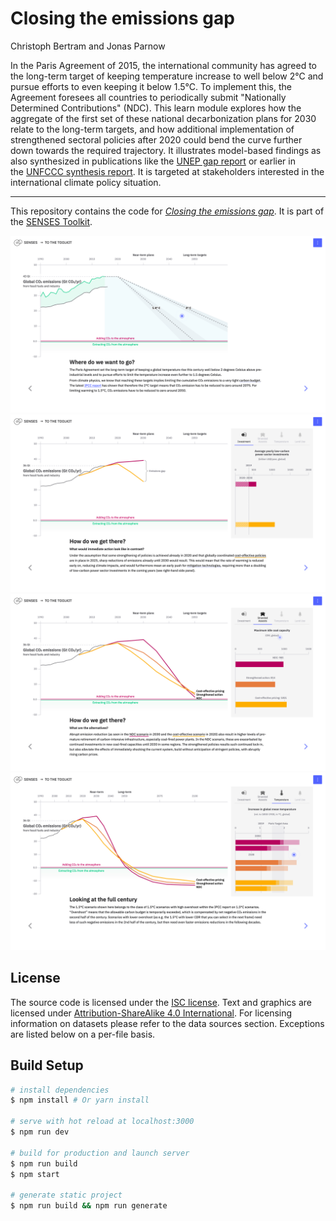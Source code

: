 # Closing the emissions gap

Christoph Bertram and Jonas Parnow

In the Paris Agreement of 2015, the international community has agreed to the long-term target of keeping temperature increase to well below 2°C and pursue efforts to even keeping it below 1.5°C. To implement this, the Agreement foresees all countries to periodically submit "Nationally Determined Contributions" (NDC). This learn module explores how the aggregate of the first set of these national decarbonization plans for 2030 relate to the long-term targets, and how additional implementation of strengthened sectoral policies after 2020 could bend the curve further down towards the required trajectory. It illustrates model-based findings as also synthesized in publications like the [UNEP gap report](https://www.unenvironment.org/resources/emissions-gap-report-2019) or earlier in the [UNFCCC synthesis report](https://unfccc.int/process/the-paris-agreement/nationally-determined-contributions/synthesis-report-on-the-aggregate-effect-of-intended-nationally-determined-contributions). It is targeted at stakeholders interested in the international climate policy situation.

---

This repository contains the code for [*Closing the emissions gap*](https://climatescenarios.org/emissions-gap/). It is part of the [SENSES Toolkit](https://climatescenarios.org/).

![screenshot of the module](./screenshot_emissions-gap_1.png)
![screenshot of the module](./screenshot_emissions-gap_2.png)
![screenshot of the module](./screenshot_emissions-gap_3.png)
![screenshot of the module](./screenshot_emissions-gap_4.png)

## License

The source code is licensed under the [ISC license](LICENSE.md). Text and graphics are licensed under [Attribution-ShareAlike 4.0 International](https://creativecommons.org/licenses/by-sa/4.0/). For licensing information on datasets please refer to the data sources section. Exceptions are listed below on a per-file basis.

## Build Setup

``` bash
# install dependencies
$ npm install # Or yarn install

# serve with hot reload at localhost:3000
$ npm run dev

# build for production and launch server
$ npm run build
$ npm start

# generate static project
$ npm run build && npm run generate
```
